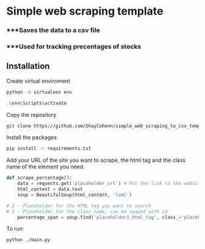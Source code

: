 # Simple web scraping template

### ***Saves the data to a csv file
### ***Used for tracking precentages of stocks

## Installation

Create virtual enviroment
```bash
python -m virtualenv env
```
```bash
.\env\Scripts\activate
```
Copy the repository
```bash 
git clone https://github.com/ShayCohenn/simple_web_scraping_to_csv_template.git
```
Install the packages
```bash
pip install -r requirements.txt
```
Add your URL of the site you want to scrape, the html tag and the class name of the element you need.
```python
def scrape_percentage():
    data = requests.get('placeholder_url') # Put the link to the website here
    html_content = data.text
    soup = BeautifulSoup(html_content, 'lxml')

# 1 - Placeholder for the HTML tag you want to search
# 2 - Placeholder for the class name, can be swaped with id
    percentage_span = soup.find('placeholder1_html_tag', class_='placeholder2_classname')

```

To run:
```bash
python ./main.py
```

